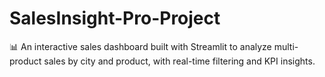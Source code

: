 # SalesInsight-Pro-Project
📊 An interactive sales dashboard built with Streamlit to analyze multi-product sales by city and product, with real-time filtering and KPI insights.
